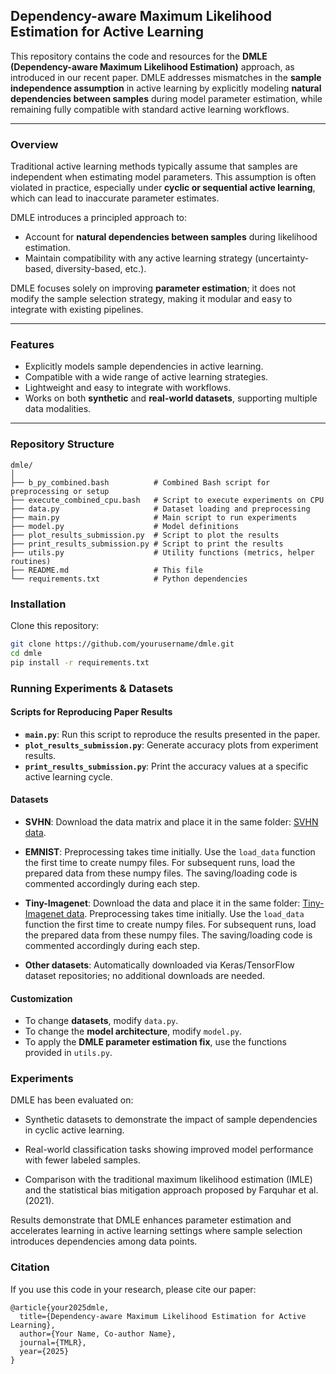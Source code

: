 ## Dependency-aware Maximum Likelihood Estimation for Active Learning

This repository contains the code and resources for the **DMLE (Dependency-aware Maximum Likelihood Estimation)** approach, as introduced in our recent paper. DMLE addresses mismatches in the **sample independence assumption** in active learning by explicitly modeling **natural dependencies between samples** during model parameter estimation, while remaining fully compatible with standard active learning workflows.

---

### Overview

Traditional active learning methods typically assume that samples are independent when estimating model parameters. This assumption is often violated in practice, especially under **cyclic or sequential active learning**, which can lead to inaccurate parameter estimates.  

DMLE introduces a principled approach to:

- Account for **natural dependencies between samples** during likelihood estimation.
- Maintain compatibility with any active learning strategy (uncertainty-based, diversity-based, etc.).

DMLE focuses solely on improving **parameter estimation**; it does not modify the sample selection strategy, making it modular and easy to integrate with existing pipelines.

---

### Features

- Explicitly models sample dependencies in active learning.
- Compatible with a wide range of active learning strategies.
- Lightweight and easy to integrate with workflows.
- Works on both **synthetic** and **real-world datasets**, supporting multiple data modalities.

---

### Repository Structure
```
dmle/
│
├── b_py_combined.bash          # Combined Bash script for preprocessing or setup
├── execute_combined_cpu.bash   # Script to execute experiments on CPU
├── data.py                     # Dataset loading and preprocessing
├── main.py                     # Main script to run experiments
├── model.py                    # Model definitions
├── plot_results_submission.py  # Script to plot the results
├── print_results_submission.py # Script to print the results
├── utils.py                    # Utility functions (metrics, helper routines)
├── README.md                   # This file
└── requirements.txt            # Python dependencies
```

### Installation

Clone this repository:

```bash
git clone https://github.com/yourusername/dmle.git
cd dmle
pip install -r requirements.txt
```

### Running Experiments & Datasets

#### Scripts for Reproducing Paper Results

- **`main.py`**: Run this script to reproduce the results presented in the paper.  
- **`plot_results_submission.py`**: Generate accuracy plots from experiment results.  
- **`print_results_submission.py`**: Print the accuracy values at a specific active learning cycle.  

#### Datasets

- **SVHN**: Download the data matrix and place it in the same folder: [SVHN data](http://ufldl.stanford.edu/housenumbers/).  

- **EMNIST**: Preprocessing takes time initially. Use the `load_data` function the first time to create numpy files. For subsequent runs, load the prepared data from these numpy files. The saving/loading code is commented accordingly during each step.  

- **Tiny-Imagenet**: Download the data and place it in the same folder: [Tiny-Imagenet data](https://www.kaggle.com/datasets/nikhilshingadiya/tinyimagenet200). Preprocessing takes time initially. Use the `load_data` function the first time to create numpy files. For subsequent runs, load the prepared data from these numpy files. The saving/loading code is commented accordingly during each step.
  
- **Other datasets**: Automatically downloaded via Keras/TensorFlow dataset repositories; no additional downloads are needed.

#### Customization

- To change **datasets**, modify `data.py`.  
- To change the **model architecture**, modify `model.py`.  
- To apply the **DMLE parameter estimation fix**, use the functions provided in `utils.py`.  

### Experiments

DMLE has been evaluated on:

- Synthetic datasets to demonstrate the impact of sample dependencies in cyclic active learning.

- Real-world classification tasks showing improved model performance with fewer labeled samples.

- Comparison with the traditional maximum likelihood estimation (IMLE) and the statistical bias mitigation approach proposed by Farquhar et al. (2021).

Results demonstrate that DMLE enhances parameter estimation and accelerates learning in active learning settings where sample selection introduces dependencies among data points.

### Citation

If you use this code in your research, please cite our paper:

```
@article{your2025dmle,
  title={Dependency-aware Maximum Likelihood Estimation for Active Learning},
  author={Your Name, Co-author Name},
  journal={TMLR},
  year={2025}
}
```
